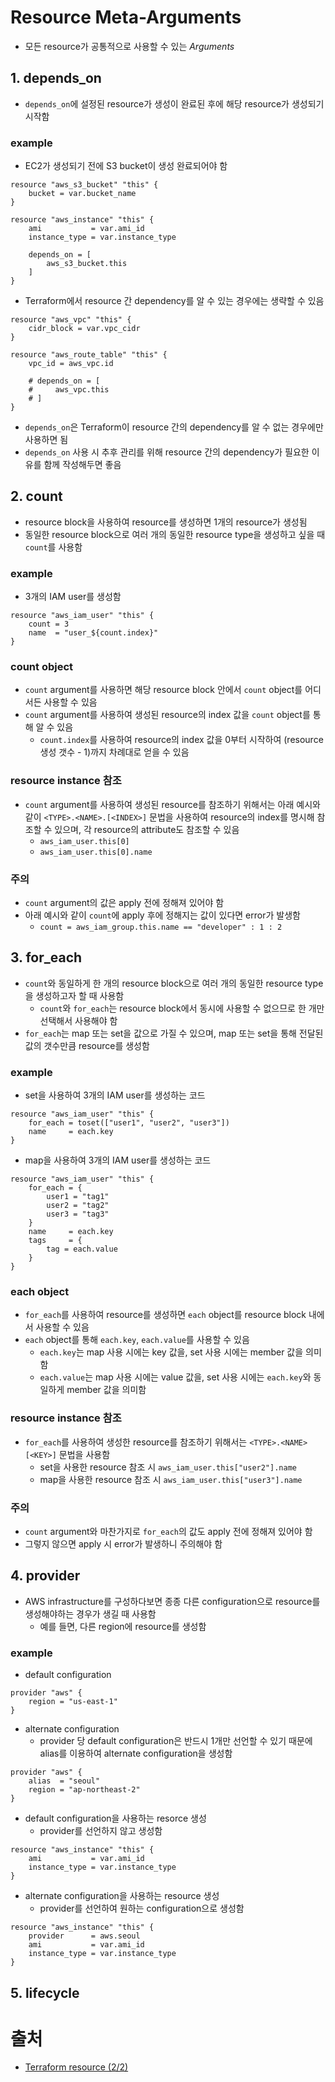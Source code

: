 # Resource Meta-Arguments
- 모든 resource가 공통적으로 사용할 수 있는 *Arguments*


## 1. depends_on
- `depends_on`에 설정된 resource가 생성이 완료된 후에 해당 resource가 생성되기 시작함


### example

- EC2가 생성되기 전에 S3 bucket이 생성 완료되어야 함
```
resource "aws_s3_bucket" "this" {
    bucket = var.bucket_name
}

resource "aws_instance" "this" {
    ami           = var.ami_id
    instance_type = var.instance_type

    depends_on = [
        aws_s3_bucket.this
    ]
}
```

- Terraform에서 resource 간 dependency를 알 수 있는 경우에는 생략할 수 있음
```
resource "aws_vpc" "this" {
    cidr_block = var.vpc_cidr
}

resource "aws_route_table" "this" {
    vpc_id = aws_vpc.id

    # depends_on = [
    #     aws_vpc.this
    # ]
}
```

- `depends_on`은 Terraform이 resource 간의 dependency를 알 수 없는 경우에만 사용하면 됨
- `depends_on` 사용 시 추후 관리를 위해 resource 간의 dependency가 필요한 이유를 함께 작성해두면 좋음


## 2. count
- resource block을 사용하여 resource를 생성하면 1개의 resource가 생성됨
- 동일한 resource block으로 여러 개의 동일한 resource type을 생성하고 싶을 때 `count`를 사용함


### example

- 3개의 IAM user를 생성함
```
resource "aws_iam_user" "this" {
    count = 3
    name  = "user_${count.index}"
}
```


### count object
- `count` argument를 사용하면 해당 resource block 안에서 `count` object를 어디서든 사용할 수 있음
- `count` argument를 사용하여 생성된 resource의 index 값을 `count` object를 통해 알 수 있음
    - `count.index`를 사용하여 resource의 index 값을 0부터 시작하여 (resource 생성 갯수 - 1)까지 차례대로 얻을 수 있음


### resource instance 참조
- `count` argument를 사용하여 생성된 resource를 참조하기 위해서는 아래 예시와 같이 `<TYPE>.<NAME>.[<INDEX>]` 문법을 사용하여 resource의 index를 명시해 참조할 수 있으며, 각 resource의 attribute도 참조할 수 있음
    - `aws_iam_user.this[0]`
    - `aws_iam_user.this[0].name`


### 주의
- `count` argument의 값은 apply 전에 정해져 있어야 함
- 아래 예시와 같이 `count`에 apply 후에 정해지는 값이 있다면 error가 발생함
    - `count = aws_iam_group.this.name == "developer" : 1 : 2`


## 3. for_each
- `count`와 동일하게 한 개의 resource block으로 여러 개의 동일한 resource type을 생성하고자 할 때 사용함
    - `count`와 `for_each`는 resource block에서 동시에 사용할 수 없으므로 한 개만 선택해서 사용해야 함
- `for_each`는 map 또는 set을 값으로 가질 수 있으며, map 또는 set을 통해 전달된 값의 갯수만큼 resource를 생성함


### example

- set을 사용하여 3개의 IAM user를 생성하는 코드
```
resource "aws_iam_user" "this" {
    for_each = toset(["user1", "user2", "user3"])
    name     = each.key
}
```

- map을 사용하여 3개의 IAM user를 생성하는 코드
```
resource "aws_iam_user" "this" {
    for_each = {
        user1 = "tag1"
        user2 = "tag2"
        user3 = "tag3"
    }
    name     = each.key
    tags     = {
        tag = each.value
    }
}
```


### each object
- `for_each`를 사용하여 resource를 생성하면 `each` object를 resource block 내에서 사용할 수 있음
- `each` object를 통해 `each.key`, `each.value`를 사용할 수 있음
    - `each.key`는 map 사용 시에는 key 값을, set 사용 시에는 member 값을 의미함
    - `each.value`는 map 사용 시에는 value 값을, set 사용 시에는 `each.key`와 동일하게 member 값을 의미함


### resource instance 참조
- `for_each`를 사용하여 생성한 resource를 참조하기 위해서는 `<TYPE>.<NAME>[<KEY>]` 문법을 사용함
    - set을 사용한 resource 참조 시 `aws_iam_user.this["user2"].name`
    - map을 사용한 resource 참조 시 `aws_iam_user.this["user3"].name`


### 주의
- `count` argument와 마찬가지로 `for_each`의 값도 apply 전에 정해져 있어야 함
- 그렇지 않으면 apply 시 error가 발생하니 주의해야 함


## 4. provider
- AWS infrastructure를 구성하다보면 종종 다른 configuration으로 resource를 생성해야하는 경우가 생길 때 사용함
    - 예를 들면, 다른 region에 resource를 생성함


### example

- default configuration
```
provider "aws" {
    region = "us-east-1"
}
```

- alternate configuration
    - provider 당 default configuration은 반드시 1개만 선언할 수 있기 때문에 alias를 이용하여 alternate configuration을 생성함
```
provider "aws" {
    alias  = "seoul"
    region = "ap-northeast-2"
}
```

- default configuration을 사용하는 resorce 생성
    - provider를 선언하지 않고 생성함
```
resource "aws_instance" "this" {
    ami           = var.ami_id
    instance_type = var.instance_type
}
```

- alternate configuration을 사용하는 resource 생성
    - provider를 선언하여 원하는 configuration으로 생성함
```
resource "aws_instance" "this" {
    provider      = aws.seoul
    ami           = var.ami_id
    instance_type = var.instance_type
}
```


## 5. lifecycle


# 출처
- [Terraform resource (2/2)](https://velog.io/@gentledev10/terraform-resource-2)